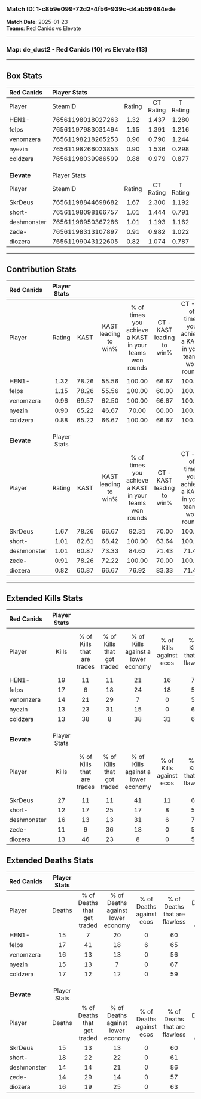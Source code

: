 ### Match ID: 1-c8b9e099-72d2-4fb6-939c-d4ab59484ede  
**Match Date**: 2025-01-23  
**Teams**: Red Canids vs Elevate  

---  

### **Map**: de_dust2 - Red Canids (10) vs Elevate (13)  
---  

## Box Stats  

| **Red Canids** | Player Stats      |        |           |          |       |       |       |         |        |      |     |
| :- | :- | :-: | :-: | :-: | :-: | :-: | :-: | :-: | :-: | :-: | :-: |
| Player         | SteamID           | Rating | CT Rating | T Rating | KAST  |  ADR  | Kills | Assists | Deaths | K/D  | HS% |
| HEN1-          | 76561198018027263 |  1.32  |   1.437   |  1.280   | 78.26 | 92.0  |  19   |    7    |   15   | 1.27 | 36  |
| felps          | 76561197983031494 |  1.15  |   1.391   |  1.216   | 78.26 | 76.9  |  17   |    5    |   17   | 1.00 | 41  |
| venomzera      | 76561198218265253 |  0.96  |   0.790   |  1.244   | 69.57 | 68.4  |  14   |    4    |   16   | 0.88 | 71  |
| nyezin         | 76561198266023853 |  0.90  |   1.536   |  0.298   | 65.22 | 63.0  |  13   |    4    |   15   | 0.87 | 69  |
| coldzera       | 76561198039986599 |  0.88  |   0.979   |  0.877   | 65.22 | 71.8  |  13   |    5    |   17   | 0.76 | 46  |
|                |                   |        |           |          |       |       |       |         |        |      |     |
|                |                   |        |           |          |       |       |       |         |        |      |     |
|                |                   |        |           |          |       |       |       |         |        |      |     |
| **Elevate**    | Player Stats      |        |           |          |       |       |       |         |        |      |     |
| Player         | SteamID           | Rating | CT Rating | T Rating | KAST  |  ADR  | Kills | Assists | Deaths | K/D  | HS% |
| SkrDeus        | 76561198844698682 |  1.67  |   2.300   |  1.192   | 78.26 | 111.2 |  27   |    4    |   15   | 1.80 | 62  |
| short-         | 76561198098166757 |  1.01  |   1.444   |  0.791   | 82.61 | 79.5  |  12   |   13    |   18   | 0.67 | 50  |
| deshmonster    | 76561198950367286 |  1.01  |   1.193   |  1.162   | 60.87 | 69.4  |  16   |    2    |   14   | 1.14 | 25  |
| zede-          | 76561198313107897 |  0.91  |   0.982   |  1.022   | 78.26 | 55.9  |  11   |    2    |   14   | 0.79 | 72  |
| diozera        | 76561199043122605 |  0.82  |   1.074   |  0.787   | 60.87 | 59.2  |  13   |    2    |   16   | 0.81 | 46  |
---  

## Contribution Stats  

| **Red Canids** | Player Stats |       |                      |                                                        |                           |                                                             |                          |                                                            |
| :- | :-: | :-: | :-: | :-: | :-: | :-: | :-: | :-: |
| Player         |    Rating    | KAST  | KAST leading to win% | % of times you achieve a KAST in your teams won rounds | CT - KAST leading to win% | CT - % of times you achieve a KAST in your teams won rounds | T - KAST leading to win% | T - % of times you achieve a KAST in your teams won rounds |
| HEN1-          |     1.32     | 78.26 |        55.56         |                         100.00                         |           66.67           |                           100.00                            |          44.44           |                           100.00                           |
| felps          |     1.15     | 78.26 |        55.56         |                         100.00                         |           60.00           |                           100.00                            |          50.00           |                           100.00                           |
| venomzera      |     0.96     | 69.57 |        62.50         |                         100.00                         |           66.67           |                           100.00                            |          57.14           |                           100.00                           |
| nyezin         |     0.90     | 65.22 |        46.67         |                         70.00                          |           60.00           |                           100.00                            |          20.00           |                           25.00                            |
| coldzera       |     0.88     | 65.22 |        66.67         |                         100.00                         |           66.67           |                           100.00                            |          66.67           |                           100.00                           |
|                |              |       |                      |                                                        |                           |                                                             |                          |                                                            |
|                |              |       |                      |                                                        |                           |                                                             |                          |                                                            |
|                |              |       |                      |                                                        |                           |                                                             |                          |                                                            |
| **Elevate**    | Player Stats |       |                      |                                                        |                           |                                                             |                          |                                                            |
| Player         |    Rating    | KAST  | KAST leading to win% | % of times you achieve a KAST in your teams won rounds | CT - KAST leading to win% | CT - % of times you achieve a KAST in your teams won rounds | T - KAST leading to win% | T - % of times you achieve a KAST in your teams won rounds |
| SkrDeus        |     1.67     | 78.26 |        66.67         |                         92.31                          |           70.00           |                           100.00                            |          62.50           |                           83.33                            |
| short-         |     1.01     | 82.61 |        68.42         |                         100.00                         |           63.64           |                           100.00                            |          75.00           |                           100.00                           |
| deshmonster    |     1.01     | 60.87 |        73.33         |                         84.62                          |           71.43           |                            71.43                            |          75.00           |                           100.00                           |
| zede-          |     0.91     | 78.26 |        72.22         |                         100.00                         |           70.00           |                           100.00                            |          75.00           |                           100.00                           |
| diozera        |     0.82     | 60.87 |        66.67         |                         76.92                          |           83.33           |                            71.43                            |          55.56           |                           83.33                            |
---  

## Extended Kills Stats  

| **Red Canids** | Player Stats |                            |                            |                                    |                         |                              |                                 |                                       |                    |           |
| :- | :-: | :-: | :-: | :-: | :-: | :-: | :-: | :-: | :-: | :-: |
| Player         |    Kills     | % of Kills that are trades | % of Kills that got traded | % of Kills against a lower economy | % of Kills against ecos | % of Kills that are flawless | % of Kills that are close duels | % of Kills that are assisted by flash | Pistol Round Kills | AWP Kills |
| HEN1-          |      19      |             11             |             11             |                 21                 |           16            |              79              |               11                |                   0                   |         2          |     7     |
| felps          |      17      |             6              |             18             |                 24                 |           18            |              59              |                6                |                   0                   |         2          |     0     |
| venomzera      |      14      |             21             |             29             |                 7                  |            0            |              57              |                7                |                   0                   |         1          |     0     |
| nyezin         |      13      |             23             |             31             |                 15                 |            0            |              62              |                8                |                   0                   |         2          |     0     |
| coldzera       |      13      |             38             |             8              |                 38                 |           31            |              69              |                8                |                   0                   |         2          |     1     |
|                |              |                            |                            |                                    |                         |                              |                                 |                                       |                    |           |
|                |              |                            |                            |                                    |                         |                              |                                 |                                       |                    |           |
|                |              |                            |                            |                                    |                         |                              |                                 |                                       |                    |           |
| **Elevate**    | Player Stats |                            |                            |                                    |                         |                              |                                 |                                       |                    |           |
| Player         |    Kills     | % of Kills that are trades | % of Kills that got traded | % of Kills against a lower economy | % of Kills against ecos | % of Kills that are flawless | % of Kills that are close duels | % of Kills that are assisted by flash | Pistol Round Kills | AWP Kills |
| SkrDeus        |      27      |             11             |             11             |                 41                 |           11            |              67              |                7                |                   7                   |         2          |     0     |
| short-         |      12      |             17             |             25             |                 17                 |            8            |              50              |               17                |                   0                   |         3          |     1     |
| deshmonster    |      16      |             13             |             13             |                 31                 |            6            |              75              |                6                |                   6                   |         1          |     9     |
| zede-          |      11      |             9              |             36             |                 18                 |            0            |              55              |               18                |                   9                   |         1          |     0     |
| diozera        |      13      |             46             |             23             |                 8                  |            0            |              54              |               23                |                   8                   |         0          |     0     |
## Extended Deaths Stats  

| **Red Canids** | Player Stats |                             |                                   |                          |                               |                            |                           |               |
| :- | :-: | :-: | :-: | :-: | :-: | :-: | :-: | :-: |
| Player         |    Deaths    | % of Deaths that get traded | % of Deaths against lower economy | % of Deaths against ecos | % of Deaths that are flawless | % of Deaths that are close | % of Deaths while blinded | Deaths to AWP |
| HEN1-          |      15      |              7              |                20                 |            0             |              60               |             13             |             0             |       2       |
| felps          |      17      |             41              |                18                 |            6             |              65               |             6              |            12             |       3       |
| venomzera      |      16      |             13              |                13                 |            0             |              56               |             19             |             6             |       1       |
| nyezin         |      15      |             13              |                 7                 |            0             |              67               |             20             |             0             |       1       |
| coldzera       |      17      |             12              |                12                 |            0             |              59               |             6              |            12             |       3       |
|                |              |                             |                                   |                          |                               |                            |                           |               |
|                |              |                             |                                   |                          |                               |                            |                           |               |
|                |              |                             |                                   |                          |                               |                            |                           |               |
| **Elevate**    | Player Stats |                             |                                   |                          |                               |                            |                           |               |
| Player         |    Deaths    | % of Deaths that get traded | % of Deaths against lower economy | % of Deaths against ecos | % of Deaths that are flawless | % of Deaths that are close | % of Deaths while blinded | Deaths to AWP |
| SkrDeus        |      15      |             13              |                13                 |            0             |              60               |             7              |             0             |       2       |
| short-         |      18      |             22              |                22                 |            0             |              61               |             17             |             0             |       0       |
| deshmonster    |      14      |             14              |                21                 |            0             |              86               |             0              |             0             |       2       |
| zede-          |      14      |             29              |                14                 |            0             |              57               |             7              |             0             |       2       |
| diozera        |      16      |             19              |                25                 |            0             |              63               |             6              |             0             |       2       |
